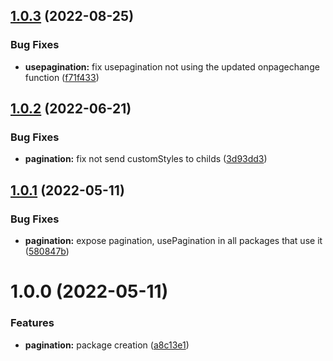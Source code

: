 ## [1.0.3](https://github.com/resourge/pagination/compare/v1.0.2...v1.0.3) (2022-08-25)


### Bug Fixes

* **usepagination:** fix usepagination not using the updated onpagechange function ([f71f433](https://github.com/resourge/pagination/commit/f71f4335419d3f0837e0b751f8c54f978bd894ac))

## [1.0.2](https://github.com/resourge/pagination/compare/v1.0.1...v1.0.2) (2022-06-21)


### Bug Fixes

* **pagination:** fix not send customStyles to childs ([3d93dd3](https://github.com/resourge/pagination/commit/3d93dd328575783286d8e0dfe64c02a1c52af67b))

## [1.0.1](https://github.com/resourge/pagination/compare/v1.0.0...v1.0.1) (2022-05-11)


### Bug Fixes

* **pagination:** expose pagination, usePagination in all packages that use it ([580847b](https://github.com/resourge/pagination/commit/580847b38308506fe53100f0ccca82e77beed2e7))

# 1.0.0 (2022-05-11)


### Features

* **pagination:** package creation ([a8c13e1](https://github.com/resourge/pagination/commit/a8c13e174419e718b44326353328f40686d21a85))
